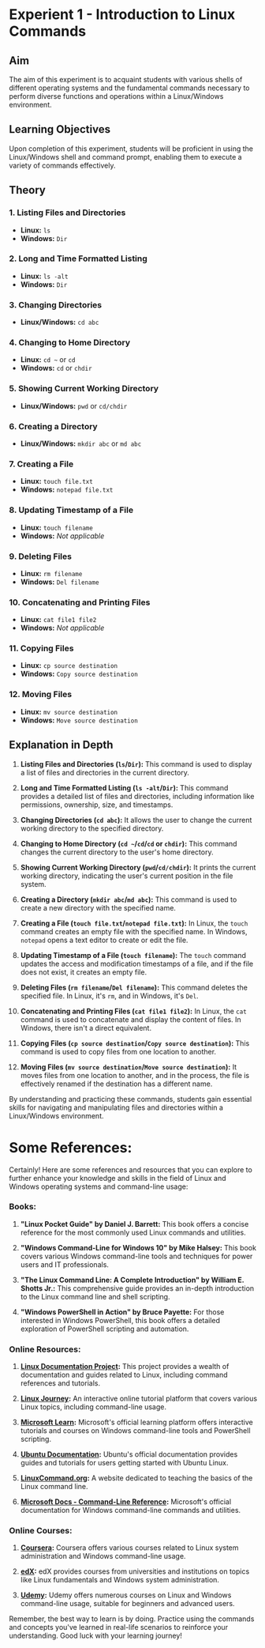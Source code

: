 # Experient 1 - Introduction to Linux Commands

## Aim
The aim of this experiment is to acquaint students with various shells of different operating systems and the fundamental commands necessary to perform diverse functions and operations within a Linux/Windows environment.

## Learning Objectives
Upon completion of this experiment, students will be proficient in using the Linux/Windows shell and command prompt, enabling them to execute a variety of commands effectively.

## Theory

### 1. Listing Files and Directories
- **Linux:** `ls`
- **Windows:** `Dir`

### 2. Long and Time Formatted Listing
- **Linux:** `ls -alt`
- **Windows:** `Dir`

### 3. Changing Directories
- **Linux/Windows:** `cd abc`

### 4. Changing to Home Directory
- **Linux:** `cd ~` or `cd`
- **Windows:** `cd` or `chdir`

### 5. Showing Current Working Directory
- **Linux/Windows:** `pwd` or `cd/chdir`

### 6. Creating a Directory
- **Linux/Windows:** `mkdir abc` or `md abc`

### 7. Creating a File
- **Linux:** `touch file.txt`
- **Windows:** `notepad file.txt`

### 8. Updating Timestamp of a File
- **Linux:** `touch filename`
- **Windows:** *Not applicable*

### 9. Deleting Files
- **Linux:** `rm filename`
- **Windows:** `Del filename`

### 10. Concatenating and Printing Files
- **Linux:** `cat file1 file2`
- **Windows:** *Not applicable*

### 11. Copying Files
- **Linux:** `cp source destination`
- **Windows:** `Copy source destination`

### 12. Moving Files
- **Linux:** `mv source destination`
- **Windows:** `Move source destination`

## Explanation in Depth

1. **Listing Files and Directories (`ls`/`Dir`):** This command is used to display a list of files and directories in the current directory.

2. **Long and Time Formatted Listing (`ls -alt`/`Dir`):** This command provides a detailed list of files and directories, including information like permissions, ownership, size, and timestamps.

3. **Changing Directories (`cd abc`):** It allows the user to change the current working directory to the specified directory.

4. **Changing to Home Directory (`cd ~`/`cd`/`cd` or `chdir`):** This command changes the current directory to the user's home directory.

5. **Showing Current Working Directory (`pwd`/`cd/chdir`):** It prints the current working directory, indicating the user's current position in the file system.

6. **Creating a Directory (`mkdir abc`/`md abc`):** This command is used to create a new directory with the specified name.

7. **Creating a File (`touch file.txt`/`notepad file.txt`):** In Linux, the `touch` command creates an empty file with the specified name. In Windows, `notepad` opens a text editor to create or edit the file.

8. **Updating Timestamp of a File (`touch filename`):** The `touch` command updates the access and modification timestamps of a file, and if the file does not exist, it creates an empty file.

9. **Deleting Files (`rm filename`/`Del filename`):** This command deletes the specified file. In Linux, it's `rm`, and in Windows, it's `Del`.

10. **Concatenating and Printing Files (`cat file1 file2`):** In Linux, the `cat` command is used to concatenate and display the content of files. In Windows, there isn't a direct equivalent.

11. **Copying Files (`cp source destination`/`Copy source destination`):** This command is used to copy files from one location to another.

12. **Moving Files (`mv source destination`/`Move source destination`):** It moves files from one location to another, and in the process, the file is effectively renamed if the destination has a different name.

By understanding and practicing these commands, students gain essential skills for navigating and manipulating files and directories within a Linux/Windows environment.



# Some References:
Certainly! Here are some references and resources that you can explore to further enhance your knowledge and skills in the field of Linux and Windows operating systems and command-line usage:

### Books:

1. **"Linux Pocket Guide" by Daniel J. Barrett:** This book offers a concise reference for the most commonly used Linux commands and utilities.

2. **"Windows Command-Line for Windows 10" by Mike Halsey:** This book covers various Windows command-line tools and techniques for power users and IT professionals.

3. **"The Linux Command Line: A Complete Introduction" by William E. Shotts Jr.:** This comprehensive guide provides an in-depth introduction to the Linux command line and shell scripting.

4. **"Windows PowerShell in Action" by Bruce Payette:** For those interested in Windows PowerShell, this book offers a detailed exploration of PowerShell scripting and automation.

### Online Resources:

1. **[Linux Documentation Project](https://www.tldp.org/):** This project provides a wealth of documentation and guides related to Linux, including command references and tutorials.

2. **[Linux Journey](https://linuxjourney.com/):** An interactive online tutorial platform that covers various Linux topics, including command-line usage.

3. **[Microsoft Learn](https://learn.microsoft.com/):** Microsoft's official learning platform offers interactive tutorials and courses on Windows command-line tools and PowerShell scripting.

4. **[Ubuntu Documentation](https://help.ubuntu.com/):** Ubuntu's official documentation provides guides and tutorials for users getting started with Ubuntu Linux.

5. **[LinuxCommand.org](http://linuxcommand.org/):** A website dedicated to teaching the basics of the Linux command line.

6. **[Microsoft Docs - Command-Line Reference](https://docs.microsoft.com/en-us/windows-server/administration/windows-commands/windows-commands):** Microsoft's official documentation for Windows command-line commands and utilities.

### Online Courses:

1. **[Coursera](https://www.coursera.org/):** Coursera offers various courses related to Linux system administration and Windows command-line usage.

2. **[edX](https://www.edx.org/):** edX provides courses from universities and institutions on topics like Linux fundamentals and Windows system administration.

3. **[Udemy](https://www.udemy.com/):** Udemy offers numerous courses on Linux and Windows command-line usage, suitable for beginners and advanced users.

Remember, the best way to learn is by doing. Practice using the commands and concepts you've learned in real-life scenarios to reinforce your understanding. Good luck with your learning journey!
